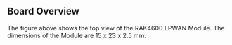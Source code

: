 ## Board Overview

<rk-img
  src="/assets/images/datasheet/rak4600/board-overview/vnje0doldhjv9gszuu8o.jpg"
  width="50%"
  figure-number="1"
  caption="RAK4600 LPWAN Module"
/>

The figure above shows the top view of the RAK4600 LPWAN Module. The dimensions of the Module are 15 x 23 x 2.5 mm.

